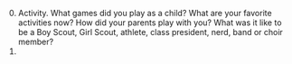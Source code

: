 0. Activity. What games did you play as a child? What are your favorite activities now? How did your parents play with you? What was it like to be a Boy Scout, Girl Scout, athlete, class president, nerd, band or choir member?
1.  
